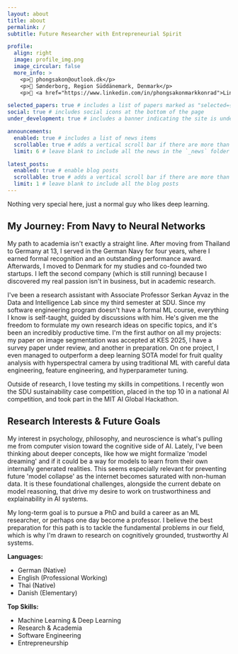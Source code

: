 ```yaml
---
layout: about
title: about
permalink: /
subtitle: Future Researcher with Entrepreneurial Spirit

profile:
  align: right
  image: profile_img.png
  image_circular: false
  more_info: >
    <p>📧 phongsakon@outlook.dk</p>
    <p>📍 Sønderborg, Region Süddänemark, Denmark</p>
    <p>🔗 <a href="https://www.linkedin.com/in/phongsakonmarkkonrad">LinkedIn</a></p>

selected_papers: true # includes a list of papers marked as "selected={true}"
social: true # includes social icons at the bottom of the page
under_development: true # includes a banner indicating the site is under development

announcements:
  enabled: true # includes a list of news items
  scrollable: true # adds a vertical scroll bar if there are more than 3 news items
  limit: 6 # leave blank to include all the news in the `_news` folder

latest_posts:
  enabled: true # enable blog posts
  scrollable: true # adds a vertical scroll bar if there are more than 3 new posts items
  limit: 1 # leave blank to include all the blog posts
---
```


Nothing very special here, just a normal guy who likes deep learning.

## My Journey: From Navy to Neural Networks

My path to academia isn't exactly a straight line. After moving from Thailand to Germany at 13, I served in the German Navy for four years, where I earned formal recognition and an outstanding performance award. Afterwards, I moved to Denmark for my studies and co-founded two startups. I left the second company (which is still running) because I discovered my real passion isn't in business, but in academic research.

I've been a research assistant with Associate Professor Serkan Ayvaz in the Data and Intelligence Lab since my third semester at SDU. Since my software engineering program doesn't have a formal ML course, everything I know is self-taught, guided by discussions with him. He's given me the freedom to formulate my own research ideas on specific topics, and it's been an incredibly productive time. I'm the first author on all my projects: my paper on image segmentation was accepted at KES 2025, I have a survey paper under review, and another in preparation. On one project, I even managed to outperform a deep learning SOTA model for fruit quality analysis with hyperspectral camera by using traditional ML with careful data engineering, feature engineering, and hyperparameter tuning.

Outside of research, I love testing my skills in competitions. I recently won the SDU sustainability case competition, placed in the top 10 in a national AI competition, and took part in the MIT AI Global Hackathon.

## Research Interests & Future Goals

My interest in psychology, philosophy, and neuroscience is what's pulling me from computer vision toward the cognitive side of AI. Lately, I've been thinking about deeper concepts, like how we might formalize 'model dreaming' and if it could be a way for models to learn from their own internally generated realities. This seems especially relevant for preventing future 'model collapse' as the internet becomes saturated with non-human data. It is these foundational challenges, alongside the current debate on model reasoning, that drive my desire to work on trustworthiness and explainability in AI systems.

My long-term goal is to pursue a PhD and build a career as an ML researcher, or perhaps one day become a professor. I believe the best preparation for this path is to tackle the fundamental problems in our field, which is why I'm drawn to research on cognitively grounded, trustworthy AI systems.

**Languages:**
- German (Native)
- English (Professional Working)
- Thai (Native)
- Danish (Elementary)

**Top Skills:**
- Machine Learning & Deep Learning
- Research & Academia
- Software Engineering
- Entrepreneurship
